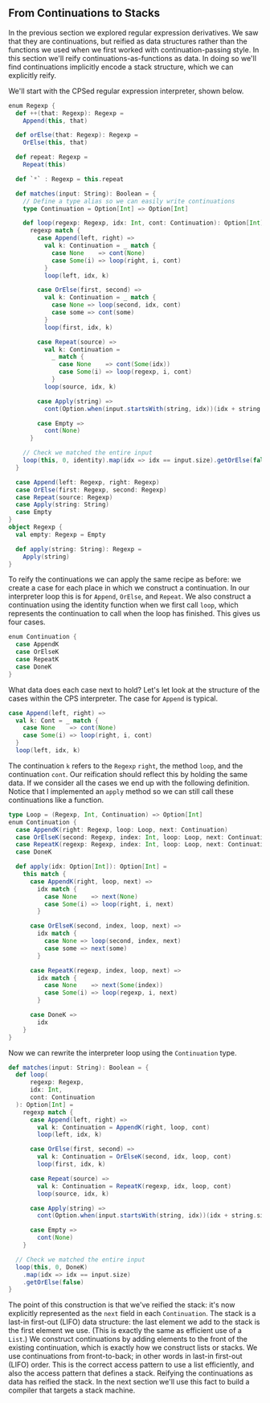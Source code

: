 ## From Continuations to Stacks

In the previous section we explored regular expression derivatives. We saw that they are continuations, but reified as data structures rather than the functions we used when we first worked with continuation-passing style. In this section we'll reify continuations-as-functions as data. In doing so we'll find continuations implicitly encode a stack structure, which we can explicitly reify.

We'll start with the CPSed regular expression interpreter, shown below.

```scala mdoc:silent
enum Regexp {
  def ++(that: Regexp): Regexp =
    Append(this, that)

  def orElse(that: Regexp): Regexp =
    OrElse(this, that)

  def repeat: Regexp =
    Repeat(this)

  def `*` : Regexp = this.repeat

  def matches(input: String): Boolean = {
    // Define a type alias so we can easily write continuations
    type Continuation = Option[Int] => Option[Int]

    def loop(regexp: Regexp, idx: Int, cont: Continuation): Option[Int] =
      regexp match {
        case Append(left, right) =>
          val k: Continuation = _ match {
            case None    => cont(None)
            case Some(i) => loop(right, i, cont)
          }
          loop(left, idx, k)

        case OrElse(first, second) =>
          val k: Continuation = _ match {
            case None => loop(second, idx, cont)
            case some => cont(some)
          }
          loop(first, idx, k)

        case Repeat(source) =>
          val k: Continuation =
            _ match {
              case None    => cont(Some(idx))
              case Some(i) => loop(regexp, i, cont)
            }
          loop(source, idx, k)

        case Apply(string) =>
          cont(Option.when(input.startsWith(string, idx))(idx + string.size))

        case Empty =>
          cont(None)
      }

    // Check we matched the entire input
    loop(this, 0, identity).map(idx => idx == input.size).getOrElse(false)
  }

  case Append(left: Regexp, right: Regexp)
  case OrElse(first: Regexp, second: Regexp)
  case Repeat(source: Regexp)
  case Apply(string: String)
  case Empty
}
object Regexp {
  val empty: Regexp = Empty

  def apply(string: String): Regexp =
    Apply(string)
}
```

To reify the continuations we can apply the same recipe as before: we create a case for each place in which we construct a continuation.
In our interpreter loop this is for `Append`, `OrElse`, and `Repeat`. We also construct a continuation using the identity function when we first call `loop`, which represents the continuation to call when the loop has finished. This gives us four cases.

```scala
enum Continuation {
  case AppendK
  case OrElseK
  case RepeatK
  case DoneK
}
```

What data does each case next to hold?
Let's let look at the structure of the cases within the CPS interpreter.
The case for `Append` is typical.

```scala
case Append(left, right) =>
  val k: Cont = _ match {
    case None    => cont(None)
    case Some(i) => loop(right, i, cont)
  }
  loop(left, idx, k)
```

The continuation `k` refers to the `Regexp` `right`, the method `loop`, and the continuation `cont`.
Our reification should reflect this by holding the same data.
If we consider all the cases we end up with the following definition.
Notice that I implemented an `apply` method so we can still call these continuations like a function.

```scala
type Loop = (Regexp, Int, Continuation) => Option[Int]
enum Continuation {
  case AppendK(right: Regexp, loop: Loop, next: Continuation)
  case OrElseK(second: Regexp, index: Int, loop: Loop, next: Continuation)
  case RepeatK(regexp: Regexp, index: Int, loop: Loop, next: Continuation)
  case DoneK

  def apply(idx: Option[Int]): Option[Int] =
    this match {
      case AppendK(right, loop, next) =>
        idx match {
          case None    => next(None)
          case Some(i) => loop(right, i, next)
        }

      case OrElseK(second, index, loop, next) =>
        idx match {
          case None => loop(second, index, next)
          case some => next(some)
        }

      case RepeatK(regexp, index, loop, next) =>
        idx match {
          case None    => next(Some(index))
          case Some(i) => loop(regexp, i, next)
        }

      case DoneK =>
        idx
    }
}
```

Now we can rewrite the interpreter loop using the `Continuation` type.

```scala
def matches(input: String): Boolean = {
  def loop(
      regexp: Regexp,
      idx: Int,
      cont: Continuation
  ): Option[Int] =
    regexp match {
      case Append(left, right) =>
        val k: Continuation = AppendK(right, loop, cont)
        loop(left, idx, k)

      case OrElse(first, second) =>
        val k: Continuation = OrElseK(second, idx, loop, cont)
        loop(first, idx, k)

      case Repeat(source) =>
        val k: Continuation = RepeatK(regexp, idx, loop, cont)
        loop(source, idx, k)

      case Apply(string) =>
        cont(Option.when(input.startsWith(string, idx))(idx + string.size))

      case Empty =>
        cont(None)
    }

  // Check we matched the entire input
  loop(this, 0, DoneK)
    .map(idx => idx == input.size)
    .getOrElse(false)
}
```

The point of this construction is that we've reified the stack: it's now explicitly represented as the `next` field in each `Continuation`. The stack is a last-in first-out (LIFO) data structure: the last element we add to the stack is the first element we use. (This is exactly the same as efficient use of a `List`.) We construct continuations by adding elements to the front of the existing continuation, which is exactly how we construct lists or stacks. We use continuations from front-to-back; in other words in last-in first-out (LIFO) order. This is the correct access pattern to use a list efficiently, and also the access pattern that defines a stack. Reifying the continuations as data has reified the stack. In the next section we'll use this fact to build a compiler that targets a stack machine.

